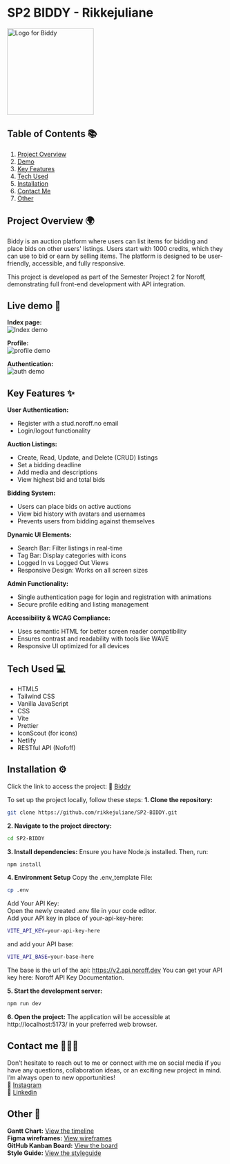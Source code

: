 # SP2 BIDDY - Rikkejuliane  
<img src="https://github.com/user-attachments/assets/ce8c56d8-4e2b-49e8-8c0e-43a505886284" alt="Logo for Biddy" width="200px">  


## Table of Contents 📚  
1. [Project Overview](#project-overview-)   
2. [Demo](#demo-)  
3. [Key Features](#key-features-)
4. [Tech Used](#tech-used-) 
5. [Installation](#installation-)  
6. [Contact Me](#contact-me-)
7. [Other](#other-)

## Project Overview 🌍   
Biddy is an auction platform where users can list items for bidding and place bids on other users' listings. Users start with 1000 credits, which they can use to bid or earn by selling items. The platform is designed to be user-friendly, accessible, and fully responsive.  

This project is developed as part of the Semester Project 2 for Noroff, demonstrating full front-end development with API integration.  


## Live demo 🎥    
**Index page:**  
![Index demo](https://github.com/user-attachments/assets/f3addc29-92d8-4d13-aab8-024595e6f74f)  

**Profile:**  
![profile demo](https://github.com/user-attachments/assets/458263c9-61ff-48d5-938b-1a57b46e7293)

**Authentication:**  
![auth demo](https://github.com/user-attachments/assets/d6a9b6b1-ee51-495e-a72d-3af03eab9736) 


## Key Features ✨    
**User Authentication:**  
* Register with a stud.noroff.no email  
* Login/logout functionality  

**Auction Listings:** 
* Create, Read, Update, and Delete (CRUD) listings  
* Set a bidding deadline
* Add media and descriptions  
* View highest bid and total bids 

**Bidding System:**  
* Users can place bids on active auctions
* View bid history with avatars and usernames
* Prevents users from bidding against themselves

**Dynamic UI Elements:**  
* Search Bar: Filter listings in real-time
* Tag Bar: Display categories with icons
* Logged In vs Logged Out Views
* Responsive Design: Works on all screen sizes

**Admin Functionality:**
* Single authentication page for login and registration with animations
* Secure profile editing and listing management

**Accessibility & WCAG Compliance:**  
* Uses semantic HTML for better screen reader compatibility
* Ensures contrast and readability with tools like WAVE
* Responsive UI optimized for all devices


## Tech Used 💻 
* HTML5
* Tailwind CSS
* Vanilla JavaScript
* CSS
* Vite
* Prettier
* IconScout (for icons)
* Netlify
* RESTful API (Nofoff)


## Installation ⚙️
Click the link to access the project: 🔗 [Biddy](https://biddy-sp2.netlify.app/)

To set up the project locally, follow these steps:
**1. Clone the repository:**
```bash
git clone https://github.com/rikkejuliane/SP2-BIDDY.git
```

**2. Navigate to the project directory:** 
```bash
cd SP2-BIDDY
```

**3. Install dependencies:**
Ensure you have Node.js installed. Then, run:
```bash
npm install
```

**4. Environment Setup**
Copy the .env_template File:
```bash
cp .env
```

Add Your API Key:  
Open the newly created .env file in your code editor.  
Add your API key in place of your-api-key-here:  
```bash
VITE_API_KEY=your-api-key-here
```

and add your API base:
```bash
VITE_API_BASE=your-base-here
```

The base is the url of the api: https://v2.api.noroff.dev
You can get your API key here: Noroff API Key Documentation.  

**5. Start the development server:**
```bash
npm run dev
```

**6. Open the project:**
The application will be accessible at http://localhost:5173/ in your preferred web browser.  


## Contact me 🙋🏽‍♀️  
Don’t hesitate to reach out to me or connect with me on social media if you have any questions, collaboration ideas, or an exciting new project in mind. I’m always open to new opportunities!   
🩷 [Instagram](https://www.instagram.com/rikkejuliane/)  
💙 [Linkedin](https://www.linkedin.com/in/rikkejuliane/)  


## Other 📌  
**Gantt Chart:** [View the timeline](https://github.com/users/rikkejuliane/projects/4/views/4)  
**Figma wireframes:** [View wireframes](https://www.figma.com/design/fNR6E8ekUupJbTT0VyehOK/SP2---BIDDY?node-id=158-2917&t=spsQtI6Mz9Os0l3K-1)  
**GitHub Kanban Board:** [View the board](https://github.com/users/rikkejuliane/projects/4/views/1)  
**Style Guide:** [View the styleguide](https://www.figma.com/design/fNR6E8ekUupJbTT0VyehOK/SP2---BIDDY?node-id=0-1)  
